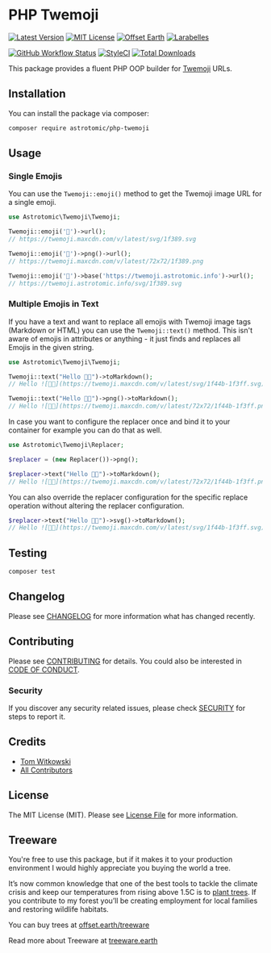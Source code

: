 # PHP Twemoji

[![Latest Version](http://img.shields.io/packagist/v/astrotomic/php-twemoji.svg?label=Release&style=for-the-badge)](https://packagist.org/packages/astrotomic/php-twemoji)
[![MIT License](https://img.shields.io/github/license/Astrotomic/php-twemoji.svg?label=License&color=blue&style=for-the-badge)](https://github.com/Astrotomic/php-twemoji/blob/master/LICENSE)
[![Offset Earth](https://img.shields.io/badge/Treeware-%F0%9F%8C%B3-green?style=for-the-badge)](https://plant.treeware.earth/Astrotomic/php-twemoji)
[![Larabelles](https://img.shields.io/badge/Larabelles-%F0%9F%A6%84-lightpink?style=for-the-badge)](https://www.larabelles.com/)

[![GitHub Workflow Status](https://img.shields.io/github/workflow/status/Astrotomic/php-twemoji/run-tests?style=flat-square&logoColor=white&logo=github&label=Tests)](https://github.com/Astrotomic/php-twemoji/actions?query=workflow%3Arun-tests)
[![StyleCI](https://styleci.io/repos/307185950/shield)](https://styleci.io/repos/307185950)
[![Total Downloads](https://img.shields.io/packagist/dt/astrotomic/php-twemoji.svg?label=Downloads&style=flat-square)](https://packagist.org/packages/astrotomic/php-twemoji)

This package provides a fluent PHP OOP builder for [Twemoji](https://twemoji.twitter.com) URLs.

## Installation

You can install the package via composer:

```bash
composer require astrotomic/php-twemoji
```

## Usage

### Single Emojis

You can use the `Twemoji::emoji()` method to get the Twemoji image URL for a single emoji.

```php
use Astrotomic\Twemoji\Twemoji;

Twemoji::emoji('🎉')->url();
// https://twemoji.maxcdn.com/v/latest/svg/1f389.svg

Twemoji::emoji('🎉')->png()->url();
// https://twemoji.maxcdn.com/v/latest/72x72/1f389.png

Twemoji::emoji('🎉')->base('https://twemoji.astrotomic.info')->url();
// https://twemoji.astrotomic.info/svg/1f389.svg
```

### Multiple Emojis in Text

If you have a text and want to replace all emojis with Twemoji image tags (Markdown or HTML) you can use the `Twemoji::text()` method.
This isn't aware of emojis in attributes or anything - it just finds and replaces all Emojis in the given string.

```php
use Astrotomic\Twemoji\Twemoji;

Twemoji::text("Hello 👋🏿")->toMarkdown();
// Hello ![👋🏿](https://twemoji.maxcdn.com/v/latest/svg/1f44b-1f3ff.svg)

Twemoji::text("Hello 👋🏿")->png()->toMarkdown();
// Hello ![👋🏿](https://twemoji.maxcdn.com/v/latest/72x72/1f44b-1f3ff.png)
```

In case you want to configure the replacer once and bind it to your container for example you can do that as well.

```php
use Astrotomic\Twemoji\Replacer;

$replacer = (new Replacer())->png();

$replacer->text("Hello 👋🏿")->toMarkdown();
// Hello ![👋🏿](https://twemoji.maxcdn.com/v/latest/72x72/1f44b-1f3ff.png)
```

You can also override the replacer configuration for the specific replace operation without altering the replacer configuration.

```php
$replacer->text("Hello 👋🏿")->svg()->toMarkdown();
// Hello ![👋🏿](https://twemoji.maxcdn.com/v/latest/svg/1f44b-1f3ff.svg)
```

## Testing

```bash
composer test
```

## Changelog

Please see [CHANGELOG](CHANGELOG.md) for more information what has changed recently.

## Contributing

Please see [CONTRIBUTING](https://github.com/Astrotomic/.github/blob/master/CONTRIBUTING.md) for details. You could also be interested in [CODE OF CONDUCT](https://github.com/Astrotomic/.github/blob/master/CODE_OF_CONDUCT.md).

### Security

If you discover any security related issues, please check [SECURITY](https://github.com/Astrotomic/.github/blob/master/SECURITY.md) for steps to report it.

## Credits

-   [Tom Witkowski](https://github.com/Gummibeer)
-   [All Contributors](../../contributors)

## License

The MIT License (MIT). Please see [License File](LICENSE.md) for more information.

## Treeware

You're free to use this package, but if it makes it to your production environment I would highly appreciate you buying the world a tree.

It’s now common knowledge that one of the best tools to tackle the climate crisis and keep our temperatures from rising above 1.5C is to [plant trees](https://www.bbc.co.uk/news/science-environment-48870920). If you contribute to my forest you’ll be creating employment for local families and restoring wildlife habitats.

You can buy trees at [offset.earth/treeware](https://plant.treeware.earth/Astrotomic/php-twemoji)

Read more about Treeware at [treeware.earth](https://treeware.earth)
